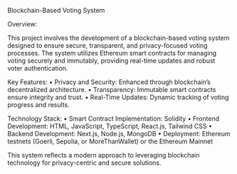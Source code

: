 Blockchain-Based Voting System

Overview:

This project involves the development of a blockchain-based voting system designed to ensure secure, transparent, and privacy-focused voting processes. The system utilizes Ethereum smart contracts for managing voting securely and immutably, providing real-time updates and robust voter authentication.

Key Features:
	•	Privacy and Security: Enhanced through blockchain’s decentralized architecture.
	•	Transparency: Immutable smart contracts ensure integrity and trust.
	•	Real-Time Updates: Dynamic tracking of voting progress and results.

Technology Stack:
	•	Smart Contract Implementation: Solidity
	•	Frontend Development: HTML, JavaScript, TypeScript, React.js, Tailwind CSS
	•	Backend Development: Next.js, Node.js, MongoDB
	•	Deployment: Ethereum testnets (Goerli, Sepolia, or MoreThanWallet) or the Ethereum Mainnet

This system reflects a modern approach to leveraging blockchain technology for privacy-centric and secure solutions.
